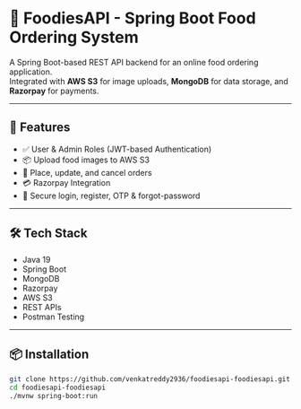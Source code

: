 # 🍔 FoodiesAPI - Spring Boot Food Ordering System

A Spring Boot-based REST API backend for an online food ordering application.  
Integrated with **AWS S3** for image uploads, **MongoDB** for data storage, and **Razorpay** for payments.

---

## 🚀 Features

- ✅ User & Admin Roles (JWT-based Authentication)
- 📦 Upload food images to AWS S3
- 🛒 Place, update, and cancel orders
- 💳 Razorpay Integration
- 🔐 Secure login, register, OTP & forgot-password

---

## 🛠 Tech Stack

- Java 19
- Spring Boot
- MongoDB
- Razorpay
- AWS S3
- REST APIs
- Postman Testing

---

## 📦 Installation

```bash
git clone https://github.com/venkatreddy2936/foodiesapi-foodiesapi.git
cd foodiesapi-foodiesapi
./mvnw spring-boot:run
